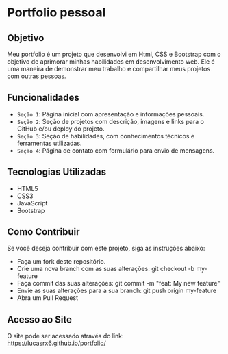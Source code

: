 # Portfolio pessoal

## Objetivo
Meu portfolio é um projeto que desenvolvi em Html, CSS e Bootstrap com o objetivo de aprimorar minhas habilidades em desenvolvimento web. 
Ele é uma maneira de demonstrar meu trabalho e compartilhar meus projetos com outras pessoas.

## Funcionalidades
- `Seção 1`: Página inicial com apresentação e informações pessoais.
- `Seção 2`: Seção de projetos com descrição, imagens e links para o GitHub e/ou deploy do projeto.
- `Seção 3`: Seção de habilidades, com conhecimentos técnicos e ferramentas utilizadas.
- `Seção 4`: Página de contato com formulário para envio de mensagens.

## Tecnologias Utilizadas
- HTML5
- CSS3
- JavaScript
- Bootstrap


## Como Contribuir
Se você deseja contribuir com este projeto, siga as instruções abaixo:

- Faça um fork deste repositório.
- Crie uma nova branch com as suas alterações: git checkout -b my-feature
- Faça commit das suas alterações: git commit -m "feat: My new feature"
- Envie as suas alterações para a sua branch: git push origin my-feature
- Abra um Pull Request

## Acesso ao Site
O site pode ser acessado através do link: https://lucasrx6.github.io/portfolio/
